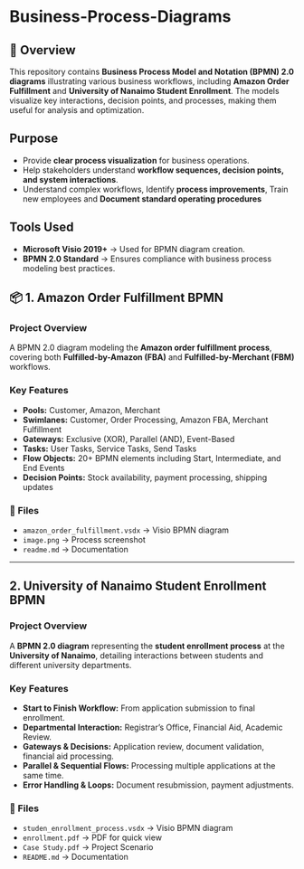 # Business-Process-Diagrams

## 📌 Overview
This repository contains **Business Process Model and Notation (BPMN) 2.0 diagrams** illustrating various business workflows, including **Amazon Order Fulfillment** and **University of Nanaimo Student Enrollment**. The models visualize key interactions, decision points, and processes, making them useful for analysis and optimization.

## **Purpose**
- Provide **clear process visualization** for business operations.
- Help stakeholders understand **workflow sequences, decision points, and system interactions**.
- Understand complex workflows, Identify **process improvements**, Train new employees and **Document standard operating procedures**

## **Tools Used**
- **Microsoft Visio 2019+** → Used for BPMN diagram creation.
- **BPMN 2.0 Standard** → Ensures compliance with business process modeling best practices.


## 📦 **1. Amazon Order Fulfillment BPMN**
### **Project Overview**
A BPMN 2.0 diagram modeling the **Amazon order fulfillment process**, covering both **Fulfilled-by-Amazon (FBA)** and **Fulfilled-by-Merchant (FBM)** workflows.

### **Key Features**
- **Pools:** Customer, Amazon, Merchant
- **Swimlanes:** Customer, Order Processing, Amazon FBA, Merchant Fulfillment
- **Gateways:** Exclusive (XOR), Parallel (AND), Event-Based
- **Tasks:** User Tasks, Service Tasks, Send Tasks
- **Flow Objects:** 20+ BPMN elements including Start, Intermediate, and End Events
- **Decision Points:** Stock availability, payment processing, shipping updates

### **📂 Files**
- `amazon_order_fulfillment.vsdx` → Visio BPMN diagram
- `image.png` → Process screenshot
- `readme.md` → Documentation

---

## **2. University of Nanaimo Student Enrollment BPMN**
### **Project Overview**
A **BPMN 2.0 diagram** representing the **student enrollment process** at the **University of Nanaimo**, detailing interactions between students and different university departments.

### **Key Features**
- **Start to Finish Workflow:** From application submission to final enrollment.
- **Departmental Interaction:** Registrar’s Office, Financial Aid, Academic Review.
- **Gateways & Decisions:** Application review, document validation, financial aid processing.
- **Parallel & Sequential Flows:** Processing multiple applications at the same time.
- **Error Handling & Loops:** Document resubmission, payment adjustments.

### **📂 Files**
- `studen_enrollment_process.vsdx` → Visio BPMN diagram
- `enrollment.pdf` → PDF for quick view
- `Case Study.pdf` → Project Scenario
- `README.md` → Documentation

